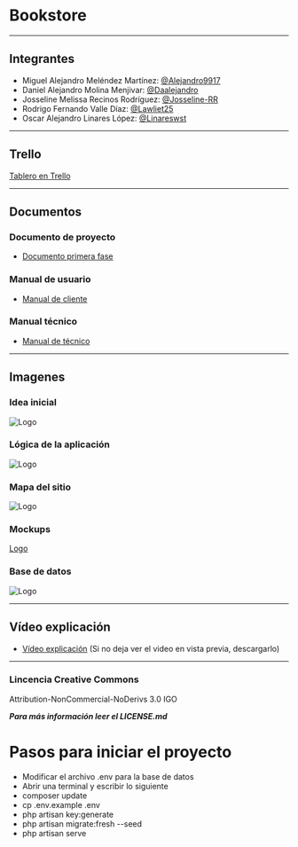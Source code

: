 # Bookstore

-------
## Integrantes

- Miguel Alejandro Meléndez Martínez: [@Alejandro9917](https://github.com/Alejandro9917)
- Daniel Alejandro Molina Menjivar: [@Daalejandro](https://github.com/Daalejandro)
- Josseline Melissa Recinos Rodríguez: [@Josseline-RR](https://github.com/Josseline-RR)
- Rodrigo Fernando Valle Díaz: [@Lawliet25](https://github.com/Lawliet25)
- Oscar Alejandro Linares López: [@Linareswst](https://github.com/Linareswst)

-------
## Trello
[Tablero en Trello](https://trello.com/b/Vh1PW357/bookstore)

-------
## Documentos
### Documento de proyecto
 - [Documento primera fase](https://udbedu-my.sharepoint.com/:b:/g/personal/mm180363_alumno_udb_edu_sv/ERaUJlEGqPJItoYK7Z4k9E8B7HpPnxRIZwpExGUtMcsA-Q?e=Lb5AcA)
### Manual de usuario
 - [Manual de cliente](https://udbedu-my.sharepoint.com/:b:/g/personal/mm180363_alumno_udb_edu_sv/EXZwTRi0DNJOkAvhJ7ALQ6sBuRszV9AVWvv7D-btT7I82Q?e=jXu1Ve)
### Manual técnico
 - [Manual de técnico](https://udbedu-my.sharepoint.com/:b:/g/personal/mm180363_alumno_udb_edu_sv/EYWUffzyEFFHg1kIv8ZG57MBqUDScrWA8jd1PW1xAq8VlA?e=fJ6Kg7)

-------
## Imagenes
 
### Idea inicial
 ![Logo](https://i.imgur.com/Gn0zV0Y.png)

### Lógica de la aplicación
 ![Logo](https://i.imgur.com/XteHcxR.jpg)

### Mapa del sitio
 ![Logo](https://i.imgur.com/xuB1IDc.png)

### Mockups
 [Logo](https://imgur.com/a/QQhPedD)

### Base de datos
 ![Logo](https://i.imgur.com/axZ3amA.png)

-------
## Vídeo explicación
- [Vídeo explicación](https://udbedu-my.sharepoint.com/:v:/g/personal/mm180363_alumno_udb_edu_sv/EYxDpR_TOhZPpsbknCMsrL0BF2s2Opir1WEc48bJb1s38Q?e=6rJNPi)
(Si no deja ver el video en vista previa, descargarlo)

-------
### Lincencia Creative Commons
Attribution-NonCommercial-NoDerivs 3.0 IGO

***Para más información leer el LICENSE.md***

# Pasos para iniciar el proyecto
 - Modificar el archivo .env para la base de datos
 - Abrir una terminal y escribir lo siguiente
 - composer update
 - cp .env.example .env
 - php artisan key:generate
 - php artisan migrate:fresh --seed
 - php artisan serve
